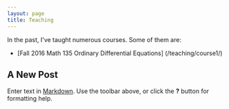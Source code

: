 ```yaml
---
layout: page
title: Teaching
---
```


In the past, I've taught numerous courses. Some of them are:

* [Fall 2016 Math 135 Ordinary Differential Equations] (/teaching/course1/)

## A New Post

Enter text in [Markdown](http://daringfireball.net/projects/markdown/). Use the toolbar above, or click the **?** button for formatting help.
